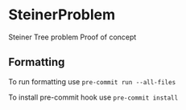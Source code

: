 # SteinerProblem

Steiner Tree problem Proof of concept

## Formatting

To run formatting use `pre-commit run --all-files`

To install pre-commit hook use `pre-commit install`
